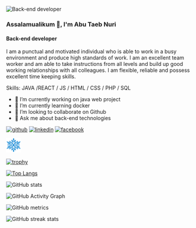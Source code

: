 ![Back-end developer](https://img.freepik.com/free-vector/backend-technology-concept-with-glowing-lines-background_1017-28405.jpg)

### Assalamualikum 👋, I'm Abu Taeb Nuri
#### Back-end developer

I am a punctual and motivated individual who is able to work in a busy environment and produce high standards of work. I am an excellent team worker and am able to take instructions from all levels and build up good working relationships with all colleagues. I am flexible, reliable and possess excellent time keeping skills.

Skills: JAVA /REACT / JS / HTML / CSS / PHP / SQL

- 🔭 I’m currently working on java web project 
- 🌱 I’m currently learning docker 
- 👯 I’m looking to collaborate on Github 
- 💬 Ask me about back-end technologies 


[<img src='https://cdn.jsdelivr.net/npm/simple-icons@3.0.1/icons/github.svg' alt='github' height='40'>](https://github.com/Nuri6336)  [<img src='https://cdn.jsdelivr.net/npm/simple-icons@3.0.1/icons/linkedin.svg' alt='linkedin' height='40'>](https://www.linkedin.com/in/Taeb6336/)  [<img src='https://cdn.jsdelivr.net/npm/simple-icons@3.0.1/icons/facebook.svg' alt='facebook' height='40'>](https://www.facebook.com/abutalha)  

<a href='https://archiveprogram.github.com/'><img src='https://raw.githubusercontent.com/acervenky/animated-github-badges/master/assets/acbadge.gif' width='40' height='40'></a> 

[![trophy](https://github-profile-trophy.vercel.app/?username=Nuri6336)](https://github.com/ryo-ma/github-profile-trophy)

[![Top Langs](https://github-readme-stats.vercel.app/api/top-langs/?username=Nuri6336)](https://github.com/anuraghazra/github-readme-stats)

![GitHub stats](https://github-readme-stats.vercel.app/api?username=Nuri6336&show_icons=true)  

![GitHub Activity Graph](https://activity-graph.herokuapp.com/graph?username=Nuri6336)  

![GitHub metrics](https://metrics.lecoq.io/Nuri6336)  

![GitHub streak stats](https://streak-stats.demolab.com/?user=Nuri6336)  

